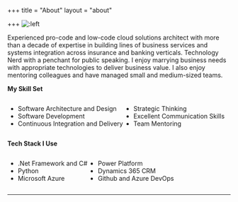 +++
title = "About"
layout = "about"

+++
![:left](/images/MandarD.jpg)
<div>
    

Experienced pro-code and low-code cloud solutions architect with more than a decade of expertise in building lines of business services and systems integration across insurance and banking verticals. Technology Nerd with a penchant for public speaking. I enjoy marrying business needs with appropriate technologies to deliver business value. I also enjoy mentoring colleagues and have managed small and medium-sized teams.

**My Skill Set**

<div style="display: flex;">

<div>
  <ul>
    <li>Software Architecture and Design</li>
    <li>Software Development</li>
    <li>Continuous Integration and Delivery</li>
  </ul>
</div>

<div>
  <ul>
    <li>Strategic Thinking</li>
    <li>Excellent Communication Skills</li>
    <li>Team Mentoring</li>
  </ul>
</div>
</div>

**Tech Stack I Use**
<div style="display: flex;">

<div>
  <ul>
    <li>.Net Framework and C#</li>
    <li>Python</li>
    <li>Microsoft Azure</li>
  </ul>
</div>

<div>
  <ul>
    <li>Power Platform</li>
    <li>Dynamics 365 CRM</li>
    <li>Github and Azure DevOps</li>
  </ul>
</div>
</div>
</div>



---

